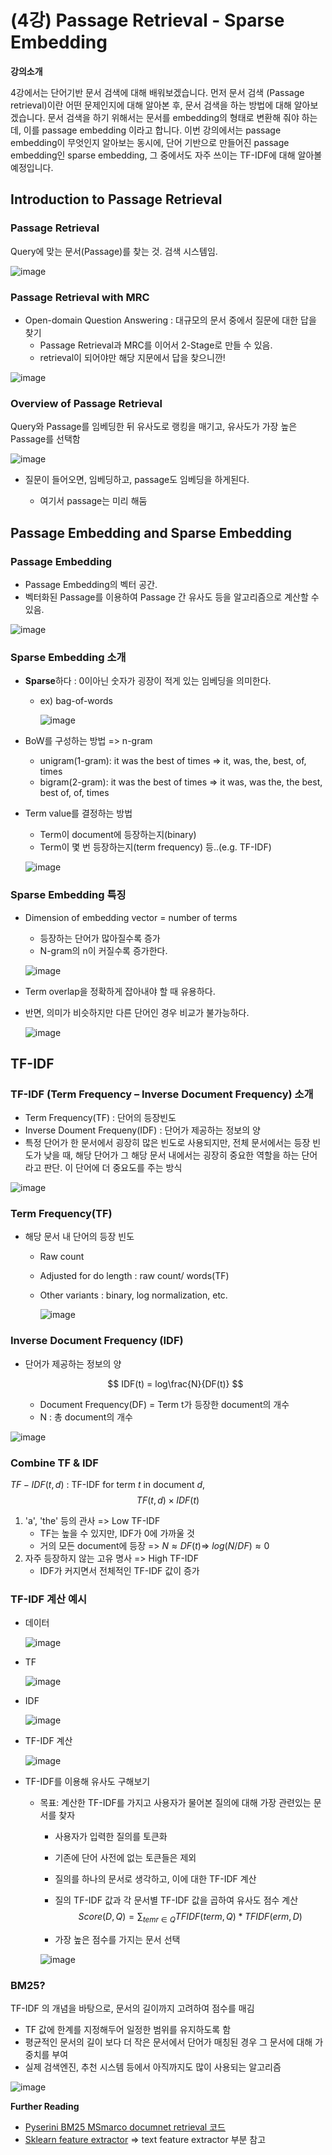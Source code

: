 # (4강) Passage Retrieval - Sparse Embedding

**강의소개**

4강에서는 단어기반 문서 검색에 대해 배워보겠습니다. 먼저 문서 검색 (Passage retrieval)이란 어떤 문제인지에 대해 알아본 후, 문서 검색을 하는 방법에 대해 알아보겠습니다. 문서 검색을 하기 위해서는 문서를 embedding의 형태로 변환해 줘야 하는데, 이를 passage embedding 이라고 합니다. 이번 강의에서는 passage embedding이 무엇인지 알아보는 동시에, 단어 기반으로 만들어진 passage embedding인 sparse embedding, 그 중에서도 자주 쓰이는 TF-IDF에 대해 알아볼 예정입니다. 

 

## Introduction to Passage Retrieval

### Passage Retrieval

Query에 맞는 문서(Passage)를 찾는 것. 검색 시스템임.

![image](https://user-images.githubusercontent.com/38639633/132171452-2891f079-06e0-4cb7-a8f3-c9e54a0680df.png)



### Passage Retrieval with MRC

- Open-domain Question Answering : 대규모의 문서 중에서 질문에 대한 답을 찾기
	- Passage Retrieval과 MRC를 이어서 2-Stage로 만들 수 있음.
	- retrieval이 되어야만 해당 지문에서 답을 찾으니깐!

![image](https://user-images.githubusercontent.com/38639633/132171545-9c296346-abf4-4081-ac0d-6716c6e54487.png)



### Overview of Passage Retrieval

Query와 Passage를 임베딩한 뒤 유사도로 랭킹을 매기고, 유사도가 가장 높은 Passage를 선택함

![image](https://user-images.githubusercontent.com/38639633/132171675-ee0978f8-2252-4d44-89a4-d804d60a0d8d.png)

- 질문이 들어오면, 임베딩하고, passage도 임베딩을 하게된다. 

	- 여기서 passage는 미리 해둠

	

## Passage Embedding and Sparse Embedding

### Passage Embedding

- Passage Embedding의 벡터 공간.
- 벡터화된 Passage를 이용하여 Passage 간 유사도 등을 알고리즘으로 계산할 수 있음.

![image](https://user-images.githubusercontent.com/38639633/132171844-19f6059a-2525-4472-b2eb-1bea0986524c.png)



### Sparse Embedding 소개

- **Sparse**하다 : 0이아닌 숫자가 굉장이 적게 있는 임베딩을 의미한다. 

	- ex) bag-of-words

		![image](https://user-images.githubusercontent.com/38639633/132171976-e5f0d641-68d6-43e5-9bb4-8997a5566fe1.png)

- BoW를 구성하는 방법 => n-gram

	- unigram(1-gram): it was the best of times => it, was, the, best, of, times
	- bigram(2-gram): it was the best of times => it was, was the, the best, best of, of, times

- Term value를 결정하는 방법

	- Term이 document에 등장하는지(binary)
	- Term이 몇 번 등장하는지(term frequency) 등..(e.g. TF-IDF)

	![image](https://user-images.githubusercontent.com/38639633/132172368-94c0c72d-dce2-4fef-933e-d8b1f4883195.png)

### Sparse Embedding 특징

- Dimension of embedding vector = number of terms

	- 등장하는 단어가 많아질수록 증가
	- N-gram의 n이 커질수록 증가한다. 

	![image](https://user-images.githubusercontent.com/38639633/132172470-e012ab15-beb5-449e-bfca-269c735fdaa4.png)

- Term overlap을 정확하게 잡아내야 할 때 유용하다. 

- 반면, 의미가 비슷하지만 다른 단어인 경우 비교가 불가능하다. 

	![image](https://user-images.githubusercontent.com/38639633/132172546-bd28fbc4-a40c-4720-99aa-59782df68d39.png)

	

## TF-IDF

### TF-IDF (Term Frequency – Inverse Document Frequency) 소개

- Term Frequency(TF) : 단어의 등장빈도
- Inverse Doument Frequeny(IDF) : 단어가 제공하는 정보의 양
- 특정 단어가 한 문서에서 굉장히 많은 빈도로 사용되지만, 전체 문서에서는 등장 빈도가 낮을 때, 해당 단어가 그 해당 문서 내에서는 굉장히 중요한 역할을 하는 단어라고 판단. 이 단어에 더 중요도를 주는 방식

![image](https://user-images.githubusercontent.com/38639633/132172949-80aaf86d-9826-4909-95c4-d515886ecf95.png)



### Term Frequency(TF)

- 해당 문서 내 단어의 등장 빈도

	- Raw count

	- Adjusted for do length : raw count/ words(TF)

	- Other variants : binary, log normalization, etc.

		![image](https://user-images.githubusercontent.com/38639633/132173044-c686aafe-2296-48b6-97ff-8c7071fecb0c.png)



### Inverse Document Frequency (IDF)

- 단어가 제공하는 정보의 양

	
	$$
	IDF(t) = log\frac{N}{DF(t)}
	$$

	- Document Frequency(DF) = Term t가 등장한 document의 개수
	- N : 총 document의 개수

![image](https://user-images.githubusercontent.com/38639633/132173264-26cc1954-0a32-442d-908b-7be37f17ba75.png)



### Combine TF & IDF

$TF-IDF(t, d)$ : TF-IDF for term $t$ in document $d$, 
$$
TF(t,d) \times IDF(t)
$$

1. 'a', 'the' 등의 관사 => Low TF-IDF
	- TF는 높을 수 있지만, IDF가 0에 가까울 것
	- 거의 모든 document에 등장 => $N\approx DF(t)$=> $log(N/DF)\approx 0$​
2. 자주 등장하지 않는 고유 명사 => High TF-IDF
	- IDF가 커지면서 전체적인 TF-IDF 값이 증가 



### TF-IDF 계산 예시

- 데이터 

	![image](https://user-images.githubusercontent.com/38639633/132177890-8615155b-9acd-42ee-b4dd-19e1e61f593d.png)

- TF

	![image](https://user-images.githubusercontent.com/38639633/132177939-4754ec1a-83b7-41e3-bac2-aea95288ddd6.png)

- IDF

	![image](https://user-images.githubusercontent.com/38639633/132177962-86edc7a2-2a93-48fe-8d27-4c7c29947e75.png)

- TF-IDF 계산

	![image](https://user-images.githubusercontent.com/38639633/132178007-5a700831-da3d-4e43-ac1d-0b3d367e157b.png)



- TF-IDF를 이용해 유사도 구해보기 

	- 목표: 계산한 TF-IDF를 가지고 사용자가 물어본 질의에 대해 가장 관련있는 문서를 찾자

		- 사용자가 입력한 질의를 토큰화

		- 기존에 단어 사전에 없는 토큰들은 제외

		- 질의를 하나의 문서로 생각하고, 이에 대한 TF-IDF 계산

		- 질의 TF-IDF 값과 각 문서별 TF-IDF 값을 곱하여 유사도 점수 계산 
			$$
			Score(D,Q) = \sum_{temr\in Q}TFIDF(term,Q) * TFIDF(erm,D)
			$$

		- 가장 높은 점수를 가지는 문서 선택

		![image](https://user-images.githubusercontent.com/38639633/132179862-76b87665-34ef-4ce7-b301-9015a340d7bd.png)



### BM25?

TF-IDF 의 개념을 바탕으로, 문서의 길이까지 고려하여 점수를 매김
- TF 값에 한계를 지정해두어 일정한 범위를 유지하도록 함
- 평균적인 문서의 길이 보다 더 작은 문서에서 단어가 매칭된 경우 그 문서에 대해 가중치를 부여
- 실제 검색엔진, 추천 시스템 등에서 아직까지도 많이 사용되는 알고리즘

![image](https://user-images.githubusercontent.com/38639633/132180064-ad7573fe-320a-402c-9e1b-b88a6bf39596.png)



**Further Reading**

- [Pyserini BM25 MSmarco documnet retrieval 코드](https://github.com/castorini/pyserini/blob/master/docs/experiments-msmarco-doc.md)
- [Sklearn feature extractor](https://scikit-learn.org/stable/modules/feature_extraction.html#text-feature-extraction) ⇒ text feature extractor 부분 참고

